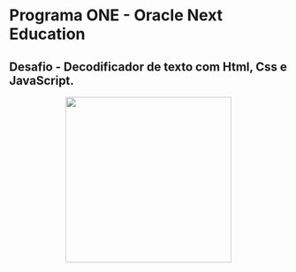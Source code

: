 # Programa ONE - Oracle Next Education

##  Desafio - Decodificador de texto com Html, Css e JavaScript.

<div align="center">
<img src="https://github.com/YanOckoski/Descodificador-de-Texto-programa-one/blob/main/imagens/badge.png?raw=true" width="300px" />
</div>
